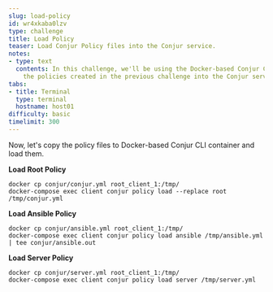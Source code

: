 ```yaml
---
slug: load-policy
id: wr4xkaba0lzv
type: challenge
title: Load Policy
teaser: Load Conjur Policy files into the Conjur service.
notes:
- type: text
  contents: In this challenge, we'll be using the Docker-based Conjur CLI to load
    the policies created in the previous challenge into the Conjur service.
tabs:
- title: Terminal
  type: terminal
  hostname: host01
difficulty: basic
timelimit: 300
---
```

Now, let's copy the policy files to Docker-based Conjur CLI container and load them.

**Load Root Policy**

```
docker cp conjur/conjur.yml root_client_1:/tmp/
docker-compose exec client conjur policy load --replace root /tmp/conjur.yml
```

**Load Ansible Policy**

```
docker cp conjur/ansible.yml root_client_1:/tmp/
docker-compose exec client conjur policy load ansible /tmp/ansible.yml  | tee conjur/ansible.out
```

**Load Server Policy**

```
docker cp conjur/server.yml root_client_1:/tmp/
docker-compose exec client conjur policy load server /tmp/server.yml
```